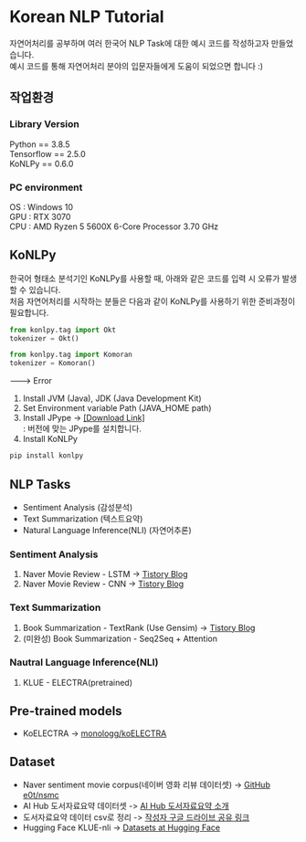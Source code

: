 # Korean NLP Tutorial
자연어처리를 공부하며 여러 한국어 NLP Task에 대한 예시 코드를 작성하고자 만들었습니다.  
예시 코드를 통해 자연어처리 분야의 입문자들에게 도움이 되었으면 합니다 :)

## 작업환경
### Library Version
Python == 3.8.5  
Tensorflow == 2.5.0  
KoNLPy == 0.6.0  
### PC environment
OS : Windows 10  
GPU : RTX 3070  
CPU : AMD Ryzen 5 5600X 6-Core Processor 3.70 GHz  

## KoNLPy
한국어 형태소 분석기인 KoNLPy를 사용할 때, 아래와 같은 코드를 입력 시 오류가 발생할 수 있습니다.  
처음 자연어처리를 시작하는 분들은 다음과 같이 KoNLPy를 사용하기 위한 준비과정이 필요합니다.  
```python
from konlpy.tag import Okt
tokenizer = Okt()
```
```python
from konlpy.tag import Komoran
tokenizer = Komoran()
```
---> Error  

1. Install JVM (Java), JDK (Java Development Kit)
2. Set Environment variable Path (JAVA_HOME path)
3. Install JPype -> [[Download Link]](https://www.lfd.uci.edu/~gohlke/pythonlibs/#jpype)  
: 버전에 맞는 JPype를 설치합니다.
4. Install KoNLPy
```python
pip install konlpy
```

## NLP Tasks
- Sentiment Analysis (감성분석)
- Text Summarization (텍스트요약)
- Natural Language Inference(NLI) (자연어추론)
  
### Sentiment Analysis
1. Naver Movie Review - LSTM -> [Tistory Blog](https://seokii.tistory.com/142)  
2. Naver Movie Review - CNN -> [Tistory Blog](https://seokii.tistory.com/144)  
  
### Text Summarization
1. Book Summarization - TextRank (Use Gensim) -> [Tistory Blog](https://seokii.tistory.com/145)  
2. (미완성) Book Summarization - Seq2Seq + Attention  
  
### Nautral Language Inference(NLI)
1. KLUE - ELECTRA(pretrained)  
  
## Pre-trained models
- KoELECTRA -> [monologg/koELECTRA](https://github.com/monologg/KoELECTRA)  
  
## Dataset
- Naver sentiment movie corpus(네이버 영화 리뷰 데이터셋) -> [GitHub e0t/nsmc](https://github.com/e9t/nsmc)
- AI Hub 도서자료요약 데이터셋 -> [AI Hub 도서자료요약 소개](https://aihub.or.kr/aidata/30713)
- 도서자료요약 데이터 csv로 정리 -> [작성자 구글 드라이브 공유 링크](https://drive.google.com/drive/folders/1xKEErru12VNZBH-LK59rsHtke5tWxgQV?usp=sharing)
- Hugging Face KLUE-nli -> [Datasets at Hugging Face](https://huggingface.co/datasets/klue)

